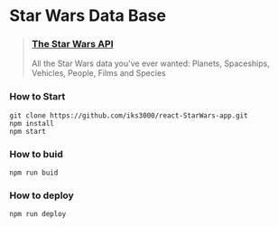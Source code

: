 # Star Wars Data Base

> ### [The Star Wars API](https://swapi.dev/)
> All the Star Wars data you've ever wanted:
Planets, Spaceships, Vehicles, People, Films and Species


### How to Start
```
git clone https://github.com/iks3000/react-StarWars-app.git
npm install
npm start
```

### How to buid
```
npm run buid
```

### How to deploy
```
npm run deploy
```
